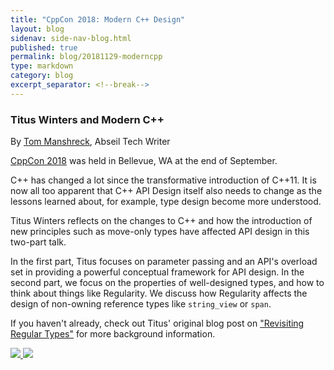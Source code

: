 ```yaml
---
title: "CppCon 2018: Modern C++ Design"
layout: blog
sidenav: side-nav-blog.html
published: true
permalink: blog/20181129-moderncpp
type: markdown
category: blog
excerpt_separator: <!--break-->
---
```


### Titus Winters and Modern C++

By [Tom Manshreck](mailto:shreck@google.com), Abseil Tech Writer

[CppCon 2018](https://cppcon.org/cppcon-2018-program/) was held in
Bellevue, WA at the end of September.

C++ has changed a lot since the transformative introduction of C++11.
It is now all too apparent that C++ API Design itself also needs to
change as the lessons learned about, for example, type design
become more understood.

Titus Winters reflects on the changes to C++ and how the introduction
of new principles such as move-only types have affected API design
in this two-part talk.

In the first part, Titus focuses on parameter passing and an API's
overload set in providing a powerful conceptual framework for API
design. In the second part, we focus on the properties of well-designed
types, and how to think about things like Regularity. We discuss how
Regularity affects the design of non-owning reference types
like `string_view` or `span`.

If you haven't already, check out Titus' original blog post on
["Revisiting Regular Types"][regular-types] for more background
information.

<!--break--> 

<a href="https://www.youtube.com/watch?v=xTdeZ4MxbKo" target="_blank">
<img src="{{ site.baseurl }}/img/cppcon-modern-cpp-1.png" />
</a>

<a href="https://www.youtube.com/watch?v=tn7oVNrPM8I" target="_blank">
<img src="{{ site.baseurl }}/img/cppcon-modern-cpp-2.png" />
</a>

[cppcon]: https://www.youtube.com/user/CppCon
[regular-types]: /blog/20180531-regular-types

